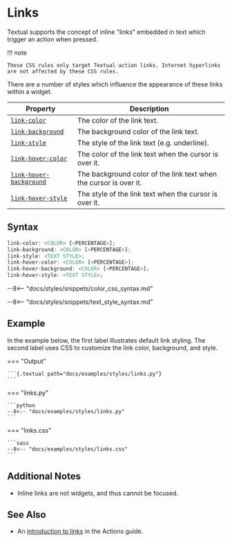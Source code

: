 # Links

Textual supports the concept of inline "links" embedded in text which trigger an action when pressed.

!!! note

    These CSS rules only target Textual action links. Internet hyperlinks are not affected by these CSS rules.

There are a number of styles which influence the appearance of these links within a widget.

| Property                                              | Description                                                       |
|-------------------------------------------------------|-------------------------------------------------------------------|
| [`link-color`](./link_color.md)                       | The color of the link text.                                       |
| [`link-background`](./link_background.md)             | The background color of the link text.                            |
| [`link-style`](./link_style.md)                       | The style of the link text (e.g. underline).                      |
| [`link-hover-color`](./link_hover_color.md)           | The color of the link text when the cursor is over it.            |
| [`link-hover-background`](./link_hover_background.md) | The background color of the link text when the cursor is over it. |
| [`link-hover-style`](./link_hover_style.md)           | The style of the link text when the cursor is over it.            |

## Syntax

```scss
link-color: <COLOR> [<PERCENTAGE>];
link-background: <COLOR> [<PERCENTAGE>];
link-style: <TEXT STYLE>;
link-hover-color: <COLOR> [<PERCENTAGE>];
link-hover-background: <COLOR> [<PERCENTAGE>];
link-hover-style: <TEXT STYLE>;
```

--8<-- "docs/styles/snippets/color_css_syntax.md"

--8<-- "docs/styles/snippets/text_style_syntax.md"

## Example

In the example below, the first label illustrates default link styling.
The second label uses CSS to customize the link color, background, and style.

=== "Output"

    ```{.textual path="docs/examples/styles/links.py"}
    ```

=== "links.py"

    ```python
    --8<-- "docs/examples/styles/links.py"
    ```

=== "links.css"

    ```sass
    --8<-- "docs/examples/styles/links.css"
    ```

## Additional Notes

* Inline links are not widgets, and thus cannot be focused.

## See Also

* An [introduction to links](../../guide/actions.md#links) in the Actions guide.

[//]: # (TODO: Links are documented twice in the guide, and one will likely be removed. Check the link above still works after that.)
